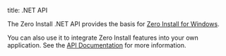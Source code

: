 title: .NET API

The Zero Install .NET API provides the basis for [Zero Install for Windows](../details/windows.md).

You can also use it to integrate Zero Install features into your own application. See the [API Documentation](https://dotnet.0install.net) for more information.
